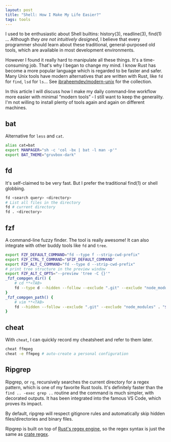 ```yaml
---
layout: post
title: "Shell: How I Make My Life Easier?"
tags: tools
---
```


I used to be enthusiastic about Shell builtins: history(3), readline(3), find(1)
... Although *they are not intuitively designed*, I believe that every
programmer should learn about these traditional, general-purposed old tools,
which are available in most development environments.

However I found it really hard to manipulate all these things. It's a
time-consuming job. That's why I began to change my mind. I know Rust has become
a more popular language which is regarded to be faster and safer. Many Unix
tools have modern alternatives that are written with Rust, like `fd` for `find`,
`lsd` for `ls`... See [ibraheemdev/modern-unix](https://github.com/ibraheemdev/modern-unix) for the collection.

In this article I will discuss how I make my daily command-line workflow more
easier with minimal “modern tools” ‐ I still want to keep the generality. I'm
not willing to install plenty of tools again and again on different
machines.


## bat

Alternative for `less` and `cat`.

```sh
alias cat=bat
export MANPAGER="sh -c 'col -bx | bat -l man -p'"
export BAT_THEME="gruvbox-dark"
```


## fd

It's self-claimed to be very fast. But I prefer the traditional find(1) or shell
globbing.

```sh
fd <search query> <directory>
# List all files in the directory
fd # current directory
fd . <directory>
```


## fzf

A command-line fuzzy finder. The tool is really awesome! It can also integrate
with other buddy tools like `fd` and `tree`.

```sh
export FZF_DEFAULT_COMMAND="fd --type f --strip-cwd-prefix"
export FZF_CTRL_T_COMMAND="$FZF_DEFAULT_COMMAND"
export FZF_ALT_C_COMMAND="fd --type d --strip-cwd-prefix"
# print tree structure in the preview window
export FZF_ALT_C_OPTS="--preview 'tree -C {}'"
_fzf_compgen_dir() {
    # cd **<TAB>
    fd --type d --hidden --follow --exclude ".git" --exclude "node_modules" . "$1"
}
_fzf_compgen_path() {
    # vim **<TAB>
    fd --hidden --follow --exclude ".git" --exclude "node_modules" . "$1"
}
```


## cheat

With `cheat`, I can quickly record my cheatsheet and refer to them later.

```sh
cheat ffmpeg
cheat -e ffmpeg # auto-create a personal configuration
```


## Ripgrep

Ripgrep, or `rg`, recursively searches the current directory for a regex
pattern, which is one of my favorite Rust tools. It's definitely faster than the
`find .. -exec grep ..` routine and the command is much simpler, with decorated
outputs. It has been integrated into the famous VS Code, which proves its
impact.

By default, ripgrep will respect gitignore rules and automatically skip hidden
files/directories and binary files.

Ripgrep is built on top of [Rust's regex engine](https://github.com/rust-lang/regex), so the regex syntax is just the
same as [crate regex](https://docs.rs/regex/1.10.5/regex/#syntax).
